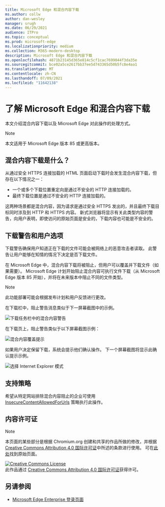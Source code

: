 ```yaml
---
title: Microsoft Edge 和混合内容下载
ms.author: collw
author: dan-wesley
manager: srugh
ms.date: 06/29/2021
audience: ITPro
ms.topic: conceptual
ms.prod: microsoft-edge
ms.localizationpriority: medium
ms.collection: M365-modern-desktop
description: Microsoft Edge 和混合内容下载
ms.openlocfilehash: 4871b23145d365e814c5cf1cac7699044f3da35e
ms.sourcegitcommit: bce02a5ce2617bb37ee5d743365d50b5fc8e4aa1
ms.translationtype: MT
ms.contentlocale: zh-CN
ms.lasthandoff: 07/09/2021
ms.locfileid: "11642138"
---
```

# <a name="learn-about-microsoft-edge-and-mixed-content-downloads"></a>了解 Microsoft Edge 和混合内容下载

本文介绍混合内容下载以及 Microsoft Edge 对此操作的处理方式。

>[!NOTE]
>本文适用于 Microsoft Edge 版本 85 或更高版本。

## <a name="what-are-mixed-content-downloads"></a>混合内容下载是什么？

从通过安全 HTTPS 连接加载的 HTML 页面启动下载时会发生混合内容下载，但存在以下情况之一：

- 一个或多个下载位置重定向是通过不安全的 HTTP 连接加载的。
- 最终下载位置是通过不安全的 HTTP 连接加载的。

这两种场景都是混合内容，因为请求是通过安全 HTTPS 发出的，并且最终下载目标同时涉及到 HTTP 和 HTTPS 内容。 新式浏览器将显示有关此类型内容的警告，向用户表明，即使访问的原始页面是安全的，下载内容也可能是不安全的。

## <a name="download-warnings-and-user-options"></a>下载警告和用户选项

下载警告确保用户知道正在下载的文件可能会被网络上的恶意攻击者读取。 此警告让用户能够在知情的情况下决定是否下载文件。

在 Microsoft Edge 中，混合内容下载将被阻止，但用户可以覆盖并下载文件（如果需要）。 Microsoft Edge 计划开始阻止混合内容可执行文件下载（从 Microsoft Edge 版本 85 开始），并将在未来版本中阻止不同的文件类型。

> [!NOTE]
> 此功能部署可能会根据发布计划和用户反馈进行更改。

<!-- The schedule of the block for different filetypes is to be determined and may be impacted by usage data and user feedback. -->

在下载栏中，阻止警告消息类似于下一屏幕截图中的示例。

 ![下载任务栏中的混合内容警告](./media/edge-learnmore-mixed-content-downloads/edge-mixed-content-download-tray-warning.png)

在下载页上，阻止警告类似于以下屏幕截图示例：

 ![混合内容覆盖提示](./media/edge-learnmore-mixed-content-downloads/edge-mixed-content-download-page-warning.png)

如果用户决定保留下载，系统会提示他们确认操作。 下一个屏幕截图将显示此确认提示示例。

 ![选择 Internet Explorer 模式](./media/edge-learnmore-mixed-content-downloads/edge-mixed-content-download-override.png)

## <a name="supporting-policies"></a>支持策略

希望从特定网站排除混合内容阻止的企业可使用 [InsecureContentAllowedForUrls](./microsoft-edge-policies.md#insecurecontentallowedforurls) 策略执行此操作。

## <a name="content-license"></a>内容许可证

> [!NOTE]
> 本页面的某些部分是根据 Chromium.org 创建和共享的作品所做的修改，并根据 [Creative Commons Attribution 4.0 国际许可证](http://creativecommons.org/licenses/by/4.0/)中所述的条款进行使用。 可在[此处](https://developers.google.com/web/fundamentals/security/prevent-mixed-content/what-is-mixed-content)找到原始页面。
  
<a rel="license" href="http://creativecommons.org/licenses/by/4.0/"><img alt="Creative Commons License" style="border-width:0" src="https://i.creativecommons.org/l/by/4.0/88x31.png" /></a><br />此作品通过 <a rel="license" href="http://creativecommons.org/licenses/by/4.0/">Creative Commons Attribution 4.0 国际许可证</a>获得许可。

## <a name="see-also"></a>另请参阅

- [Microsoft Edge Enterprise 登录页面](https://aka.ms/EdgeEnterprise)